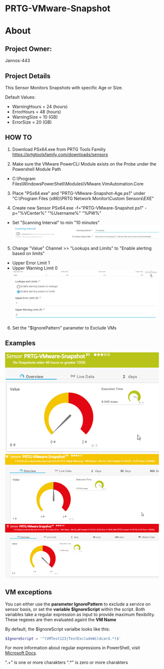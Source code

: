 # PRTG-VMware-Snapshot
# About

## Project Owner:

Jannos-443

## Project Details

This Sensor Monitors Snapshots with specific Age or Size.

Default Values:
- WarningHours = 24 (hours)
- ErrorHours = 48 (hours)
- WarningSize = 10 (GB)
- ErrorSize = 20 (GB)

## HOW TO

1. Download PSx64.exe from PRTG Tools Familiy https://prtgtoolsfamily.com/downloads/sensors

2. Make sure the VMware PowerCLI Module exists on the Probe under the Powershell Module Path
- C:\Program Files\WindowsPowerShell\Modules\VMware.VimAutomation.Core

3. Place "PSx64.exe" and "PRTG-VMware-Snapshot-Age.ps1" under "C:\Program Files (x86)\PRTG Network Monitor\Custom Sensors\EXE"

4. Create new Sensor PSx64.exe -f="PRTG-VMware-Snapshot.ps1" -p="%VCenter%" "%Username%" "%PW%"
- Set "Scanning Interval" to min "10 minutes"
![PRTG-VMware-Snapshot](media/Sensor-Scan-Intervall.png)


5. Change "Value" Channel >> "Lookups and Limits" to "Enable alerting based on limits"
- Upper Error Limit 1
- Upper Warning Limit 0
![PRTG-VMware-Snapshot](media/Sensor-Limit-Channel.png)
![PRTG-VMware-Snapshot](media/Sensor-Limit.png)

6. Set the "$IgnorePattern" parameter to Exclude VMs



## Examples
![PRTG-VMware-Snapshot](media/Limits-OK.png)
![PRTG-VMware-Snapshot](media/Limits-Warning.png)
![PRTG-VMware-Snapshot](media/Limits-Error.png)

VM exceptions
------------------
You can either use the **parameter IgnorePattern** to exclude a service on sensor basis, or set the **variable $IgnoreScript** within the script. Both variables take a regular expression as input to provide maximum flexibility. These regexes are then evaluated againt the **VM Name**

By default, the $IgnoreScript varialbe looks like this:

```powershell
$IgnoreScript = '^(VMTest123|TestExcludeWildcard.*)$'
```

For more information about regular expressions in PowerShell, visit [Microsoft Docs](https://docs.microsoft.com/en-us/powershell/module/microsoft.powershell.core/about/about_regular_expressions).

".+" is one or more charakters
".*" is zero or more charakters
